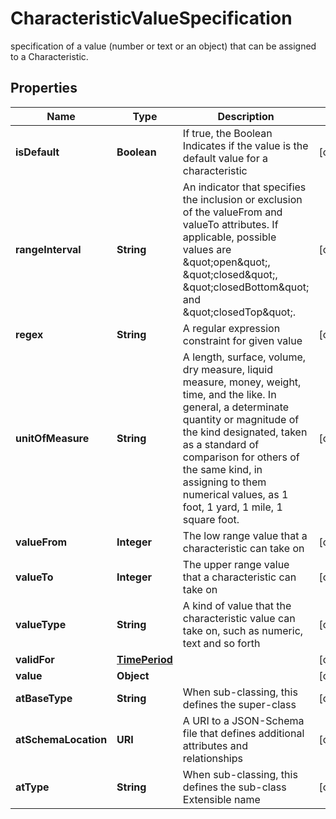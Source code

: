 

# CharacteristicValueSpecification

specification of a value (number or text or an object) that can be assigned to a Characteristic.
## Properties

Name | Type | Description | Notes
------------ | ------------- | ------------- | -------------
**isDefault** | **Boolean** | If true, the Boolean Indicates if the value is the default value for a characteristic |  [optional]
**rangeInterval** | **String** | An indicator that specifies the inclusion or exclusion of the valueFrom and valueTo attributes. If applicable, possible values are \&quot;open\&quot;, \&quot;closed\&quot;, \&quot;closedBottom\&quot; and \&quot;closedTop\&quot;. |  [optional]
**regex** | **String** | A regular expression constraint for given value |  [optional]
**unitOfMeasure** | **String** | A length, surface, volume, dry measure, liquid measure, money, weight, time, and the like. In general, a determinate quantity or magnitude of the kind designated, taken as a standard of comparison for others of the same kind, in assigning to them numerical values, as 1 foot, 1 yard, 1 mile, 1 square foot. |  [optional]
**valueFrom** | **Integer** | The low range value that a characteristic can take on |  [optional]
**valueTo** | **Integer** | The upper range value that a characteristic can take on |  [optional]
**valueType** | **String** | A kind of value that the characteristic value can take on, such as numeric, text and so forth |  [optional]
**validFor** | [**TimePeriod**](TimePeriod.md) |  |  [optional]
**value** | **Object** |  |  [optional]
**atBaseType** | **String** | When sub-classing, this defines the super-class |  [optional]
**atSchemaLocation** | **URI** | A URI to a JSON-Schema file that defines additional attributes and relationships |  [optional]
**atType** | **String** | When sub-classing, this defines the sub-class Extensible name |  [optional]



